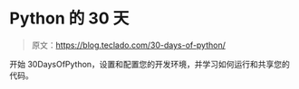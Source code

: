 # Python 的 30 天

> 原文：<https://blog.teclado.com/30-days-of-python/>

开始 30DaysOfPython，设置和配置您的开发环境，并学习如何运行和共享您的代码。